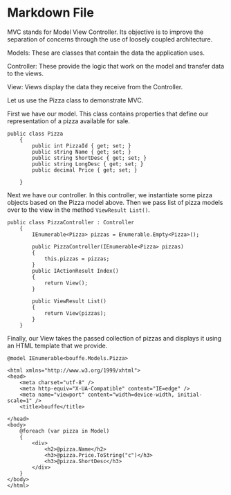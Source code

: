 ﻿
# Markdown File

MVC stands for Model View Controller. Its objective is to improve the separation of concerns through the 
use of loosely coupled architecture. 

Models: These are classes that contain the data the application uses. 

Controller: These provide the logic that work on the model and transfer data to the views. 

View: Views display the data they receive from the Controller. 

Let us use the Pizza class to demonstrate MVC. 

First we have our model. This class contains properties that define our representation of a pizza available for sale.

```
public class Pizza
    {
        public int PizzaId { get; set; }
        public string Name { get; set; }
        public string ShortDesc { get; set; }
        public string LongDesc { get; set; }
        public decimal Price { get; set; }

    }
```

Next we have our controller. In this controller, we instantiate some pizza objects based on the Pizza model above. Then we pass list of 
pizza models over to the view in the method ```ViewResult List()```.

```
public class PizzaController : Controller
    {
        IEnumerable<Pizza> pizzas = Enumerable.Empty<Pizza>();
        
        public PizzaController(IEnumerable<Pizza> pizzas)
        {
            this.pizzas = pizzas;
        }
        public IActionResult Index()
        {
            return View();
        }

        public ViewResult List()
        {
            return View(pizzas);
        }
    }
```

Finally, our View takes the passed collection of pizzas and displays it using an HTML template that we provide. 

```
@model IEnumerable<bouffe.Models.Pizza>
 
<html xmlns="http://www.w3.org/1999/xhtml">
<head>
    <meta charset="utf-8" />
    <meta http-equiv="X-UA-Compatible" content="IE=edge" />
    <meta name="viewport" content="width=device-width, initial-scale=1" />
    <title>bouffe</title>

</head>
<body>
    @foreach (var pizza in Model)
    {
        <div>
            <h2>@pizza.Name</h2>
            <h3>@pizza.Price.ToString("c")</h3>
            <h3>@pizza.ShortDesc</h3>
        </div>
    }
</body>
</html>

```

